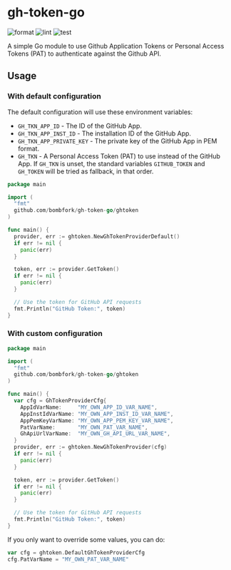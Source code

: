 # gh-token-go
![format](https://github.com/bombfork/gh-token-go/actions/workflows/format.yml/badge.svg)
![lint](https://github.com/bombfork/gh-token-go/actions/workflows/lint.yml/badge.svg)
![test](https://github.com/bombfork/gh-token-go/actions/workflows/test.yml/badge.svg)

A simple Go module to use Github Application Tokens or Personal Access Tokens (PAT) to authenticate against the Github API.

## Usage

### With default configuration
The default configuration will use these environment variables:
* `GH_TKN_APP_ID` - The ID of the GitHub App.
* `GH_TKN_APP_INST_ID` - The installation ID of the GitHub App.
* `GH_TKN_APP_PRIVATE_KEY` - The private key of the GitHub App in PEM format.
* `GH_TKN` - A Personal Access Token (PAT) to use instead of the GitHub App.
If `GH_TKN` is unset, the standard variables `GITHUB_TOKEN` and `GH_TOKEN` will be tried as fallback, in that order.
```go
package main

import (
  "fmt"
  github.com/bombfork/gh-token-go/ghtoken
)

func main() {
  provider, err := ghtoken.NewGhTokenProviderDefault()
  if err != nil {
    panic(err)
  }

  token, err := provider.GetToken()
  if err != nil {
    panic(err)
  }

  // Use the token for GitHub API requests
  fmt.Println("GitHub Token:", token)
}
```

### With custom configuration
```go
package main

import (
  "fmt"
  github.com/bombfork/gh-token-go/ghtoken
)

func main() {
  var cfg = GhTokenProviderCfg{
	AppIdVarName:     "MY_OWN_APP_ID_VAR_NAME",
	AppInstIdVarName: "MY_OWN_APP_INST_ID_VAR_NAME",
	AppPemKeyVarName: "MY_OWN_APP_PEM_KEY_VAR_NAME",
	PatVarName:       "MY_OWN_PAT_VAR_NAME",
	GhApiUrlVarName:  "MY_OWN_GH_API_URL_VAR_NAME",
  }
  provider, err := ghtoken.NewGhTokenProvider(cfg)
  if err != nil {
    panic(err)
  }

  token, err := provider.GetToken()
  if err != nil {
    panic(err)
  }

  // Use the token for GitHub API requests
  fmt.Println("GitHub Token:", token)
}
```

If you only want to override some values, you can do:
```go
var cfg = ghtoken.DefaultGhTokenProviderCfg
cfg.PatVarName = "MY_OWN_PAT_VAR_NAME"
```
